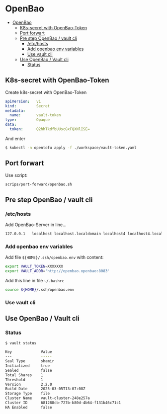 OpenBao
=======

- [OpenBao](#openbao)
	- [K8s-secret with OpenBao-Token](#k8s-secret-with-openbao-token)
	- [Port forwart](#port-forwart)
	- [Pre step OpenBao / vault cli](#pre-step-openbao--vault-cli)
		- [/etc/hosts](#etchosts)
		- [Add openbao env variables](#add-openbao-env-variables)
		- [Use vault cli](#use-vault-cli)
	- [Use OpenBao / Vault cli](#use-openbao--vault-cli)
		- [Status](#status)


K8s-secret with OpenBao-Token
-----------------------------

Create k8s-secret with OpenBao-Token

```yaml
apiVersion:   v1
kind:         Secret
metadata:
  name:       vault-token
type:         Opaque
data:
  token:      Q2hhTkdfbUUscGxFQXNlISE=
```

And enter

```bash
$ kubectl -n opentofu apply -f ./workspace/vault-token.yaml
```

Port forwart
------------

Use script:

```bash
scrips/port-forward/openbao.sh
```


Pre step OpenBao / vault cli
----------------------------


### /etc/hosts

Add OpenBao-Server in line...

```bash
127.0.0.1   localhost localhost.localdomain localhost4 localhost4.localdomain4 openbao.openbao
```

### Add openbao env variables

Add file `${HOME}/.ssh/openbao.env` with content:

```bash
export VAULT_TOKEN=XXXXXXX
export VAULT_ADDR='http://openbao.openbao:8083'
```

Add this line in file `~/.bashrc`

```bash
source ${HOME}/.ssh/openbao.env
```

### Use vault cli


Use OpenBao / Vault cli
-----------------------

### Status

```bash
$ vault status

Key             Value
---             -----
Seal Type       shamir
Initialized     true
Sealed          false
Total Shares    1
Threshold       1
Version         2.2.0
Build Date      2025-03-05T13:07:08Z
Storage Type    file
Cluster Name    vault-cluster-248e257a
Cluster ID      681288cb-727b-b80d-4b64-f131b46c71c1
HA Enabled      false
```